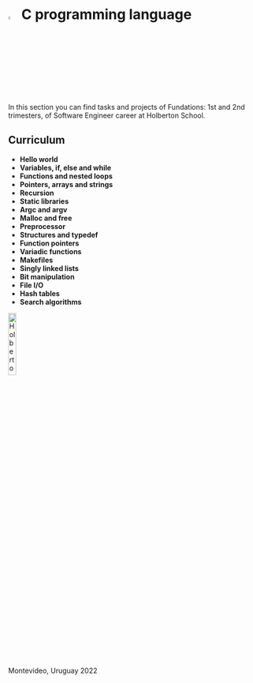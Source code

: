 # <a> <img src="https://upload.wikimedia.org/wikipedia/commons/thumb/1/18/C_Programming_Language.svg/1200px-C_Programming_Language.svg.png" alt="Search algorithms" width=4% heigth=4% ></img></a> C programming language
In this section you can find tasks and projects of Fundations: 1st and 2nd trimesters, of Software Engineer career at Holberton School.

## Curriculum
- **Hello world**
- **Variables, if, else and while**
- **Functions and nested loops**
- **Pointers, arrays and strings**
- **Recursion**
- **Static libraries**
- **Argc and argv**
- **Malloc and free**
- **Preprocessor**
- **Structures and typedef**
- **Function pointers**
- **Variadic functions**
- **Makefiles**
- **Singly linked lists**
- **Bit manipulation**
- **File I/O**
- **Hash tables**
- **Search algorithms**


<a> <img src="https://apply.holbertonschool.com/holberton-logo.png" alt="Holberton logo" width=18% heigth=18% ></img></a>

Montevideo, Uruguay 2022
